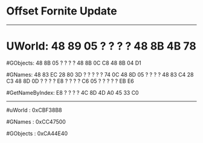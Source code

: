 # Offset Fornite Update
-------------------------------------------------------

# UWorld: 48 89 05 ? ? ? ? 48 8B 4B 78


#GObjects:  48 8B 05 ? ? ? ? 48 8B 0C C8 48 8B 04 D1


#GNames:  48 83 EC 28 80 3D ? ? ? ? ? 74 0C 48 8D 05 ? ? ? ? 48 83 C4 28 C3 48 8D 0D ? ? ? ? E8 ? ? ? ? C6 05 ? ? ? ? ? EB E6


#GetNameByIndex:  E8 ? ? ? ? 4C 8D 4D A0 45 33 C0

------------------------------------------------------------

#uWorld : 0xCBF38B8

#GNames : 0xCC47500

#GObjects : 0xCA44E40
